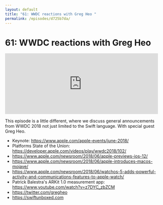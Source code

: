 ```yaml
---
layout: default
title: "61: WWDC reactions with Greg Heo "
permalink: /episodes/d725b7da/
---
```


# 61: WWDC reactions with Greg Heo

<iframe frameBorder="0" height="200px" scrolling="no" seamless src="https://player.simplecast.com/4420cdd7-d9ec-4285-b5fe-6811040df5c8" width="100%"></iframe>

This episode is a little different, where we discuss general announcements from WWDC 2018 not just limited to the Swift language. With special guest Greg Heo.

- Keynote: https://www.apple.com/apple-events/june-2018/
- Platforms State of the Union: https://developer.apple.com/videos/play/wwdc2018/102/
- https://www.apple.com/newsroom/2018/06/apple-previews-ios-12/
- https://www.apple.com/newsroom/2018/06/apple-introduces-macos-mojave/
- https://www.apple.com/newsroom/2018/06/watchos-5-adds-powerful-activity-and-communications-features-to-apple-watch/
- Patrick Balestra's ARKit 1.0 measurement app: https://www.youtube.com/watch?v=z7DYC_zbZCM
- https://twitter.com/gregheo
- https://swiftunboxed.com
